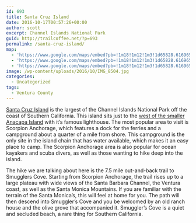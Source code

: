 ```yaml
---
id: 693
title: Santa Cruz Island
date: 2016-10-17T00:57:26+00:00
author: scott
excerpt: Channel Islands National Park
guid: http://trailcoffee.net/?p=693
permalink: /santa-cruz-island/
map:
  - 'https://www.google.com/maps/embed?pb=!1m18!1m12!1m3!1d65828.61696579776!2d-119.59188014550611!3d34.048639137413964!2m3!1f0!2f0!3f0!3m2!1i1024!2i768!4f13.1!3m3!1m2!1s0x0%3A0x127c1b43246c7cc!2sScorpion+Anchorage!5e1!3m2!1sen!2sus!4v1476664569902'
  - 'https://www.google.com/maps/embed?pb=!1m18!1m12!1m3!1d65828.61696579776!2d-119.59188014550611!3d34.048639137413964!2m3!1f0!2f0!3f0!3m2!1i1024!2i768!4f13.1!3m3!1m2!1s0x0%3A0x127c1b43246c7cc!2sScorpion+Anchorage!5e1!3m2!1sen!2sus!4v1476664569902'
  - 'https://www.google.com/maps/embed?pb=!1m18!1m12!1m3!1d65828.61696579776!2d-119.59188014550611!3d34.048639137413964!2m3!1f0!2f0!3f0!3m2!1i1024!2i768!4f13.1!3m3!1m2!1s0x0%3A0x127c1b43246c7cc!2sScorpion+Anchorage!5e1!3m2!1sen!2sus!4v1476664569902'
image: /wp-content/uploads/2016/10/IMG_8504.jpg
categories:
  - Uncategorized
tags:
  - Ventura County
---
```

<a href="https://www.nps.gov/chis/planyourvisit/santa-cruz-things-to-do.htm">Santa Cruz Island</a> is the largest of the Channel Islands National Park off the coast of Southern California. This island sits just to the <a href="http://trailcoffee.net/anacapa-island/">west of the smaller Anacapa Island</a> with it’s famous lighthouse. The most popular area to visit is Scorpion Anchorage, which features a dock for the ferries and a campground about a quarter of a mile from shore. This campground is the only site in the island chain that has water available, which makes it an easy place to camp. The Scorpion Anchorage area is also popular for ocean kayakers and scuba divers, as well as those wanting to hike deep into the island.

The hike we are talking about here is the 7.5 mile out-and-back trail to Smugglers Cove. Starting from Scorpion Anchorage, the trail rises up to a large plateau with wide views of the Santa Barbara Channel, the Ventura coast, as well as the Santa Monica Mountains. If you are familiar with the terrain of the Santa Monica’s, this will feel at home for you. The path will then descend into Smuggler’s Cove and you be welcomed by an old ranch house and the olive grove that accompanied it. Smuggler’s Cove is a quiet and secluded beach, a rare thing for Southern California.

